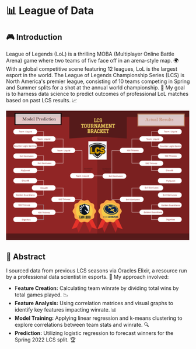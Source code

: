 # 📊 League of Data

## 🎮 Introduction
League of Legends (LoL) is a thrilling MOBA (Multiplayer Online Battle Arena) game where two teams of five face off in an arena-style map. 🌍 With a global competitive scene featuring 12 leagues, LoL is the largest esport in the world. The League of Legends Championship Series (LCS) is North America's premier league, consisting of 10 teams competing in Spring and Summer splits for a shot at the annual world championship. 🏅 My goal is to harness data science to predict outcomes of professional LoL matches based on past LCS results. 📈

<img src="https://github.com/GTrace2/Esports-Predictive-Analysis/blob/main/img/ModelPredvsActual.png"> 

## 📜 Abstract
I sourced data from previous LCS seasons via Oracles Elixir, a resource run by a professional data scientist in esports. 🧠 My approach involved:

- F**eature Creation:** Calculating team winrate by dividing total wins by total games played. 📉
- **Feature Analysis:** Using correlation matrices and visual graphs to identify key features impacting winrate. 📊
- **Model Training:** Applying linear regression and k-means clustering to explore correlations between team stats and winrate. 🔍
- **Prediction:** Utilizing logistic regression to forecast winners for the Spring 2022 LCS split. 🏆
